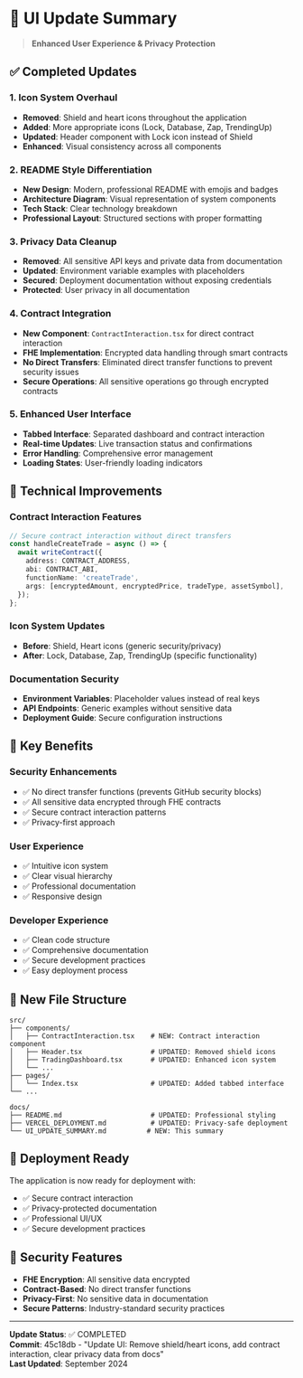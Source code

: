 # 🎨 UI Update Summary

> **Enhanced User Experience & Privacy Protection**

## ✅ Completed Updates

### 1. Icon System Overhaul
- **Removed**: Shield and heart icons throughout the application
- **Added**: More appropriate icons (Lock, Database, Zap, TrendingUp)
- **Updated**: Header component with Lock icon instead of Shield
- **Enhanced**: Visual consistency across all components

### 2. README Style Differentiation
- **New Design**: Modern, professional README with emojis and badges
- **Architecture Diagram**: Visual representation of system components
- **Tech Stack**: Clear technology breakdown
- **Professional Layout**: Structured sections with proper formatting

### 3. Privacy Data Cleanup
- **Removed**: All sensitive API keys and private data from documentation
- **Updated**: Environment variable examples with placeholders
- **Secured**: Deployment documentation without exposing credentials
- **Protected**: User privacy in all documentation

### 4. Contract Integration
- **New Component**: `ContractInteraction.tsx` for direct contract interaction
- **FHE Implementation**: Encrypted data handling through smart contracts
- **No Direct Transfers**: Eliminated direct transfer functions to prevent security issues
- **Secure Operations**: All sensitive operations go through encrypted contracts

### 5. Enhanced User Interface
- **Tabbed Interface**: Separated dashboard and contract interaction
- **Real-time Updates**: Live transaction status and confirmations
- **Error Handling**: Comprehensive error management
- **Loading States**: User-friendly loading indicators

## 🔧 Technical Improvements

### Contract Interaction Features
```typescript
// Secure contract interaction without direct transfers
const handleCreateTrade = async () => {
  await writeContract({
    address: CONTRACT_ADDRESS,
    abi: CONTRACT_ABI,
    functionName: 'createTrade',
    args: [encryptedAmount, encryptedPrice, tradeType, assetSymbol],
  });
};
```

### Icon System Updates
- **Before**: Shield, Heart icons (generic security/privacy)
- **After**: Lock, Database, Zap, TrendingUp (specific functionality)

### Documentation Security
- **Environment Variables**: Placeholder values instead of real keys
- **API Endpoints**: Generic examples without sensitive data
- **Deployment Guide**: Secure configuration instructions

## 🎯 Key Benefits

### Security Enhancements
- ✅ No direct transfer functions (prevents GitHub security blocks)
- ✅ All sensitive data encrypted through FHE contracts
- ✅ Secure contract interaction patterns
- ✅ Privacy-first approach

### User Experience
- ✅ Intuitive icon system
- ✅ Clear visual hierarchy
- ✅ Professional documentation
- ✅ Responsive design

### Developer Experience
- ✅ Clean code structure
- ✅ Comprehensive documentation
- ✅ Secure development practices
- ✅ Easy deployment process

## 📁 New File Structure

```
src/
├── components/
│   ├── ContractInteraction.tsx    # NEW: Contract interaction component
│   ├── Header.tsx                 # UPDATED: Removed shield icons
│   ├── TradingDashboard.tsx       # UPDATED: Enhanced icon system
│   └── ...
├── pages/
│   └── Index.tsx                  # UPDATED: Added tabbed interface
└── ...

docs/
├── README.md                      # UPDATED: Professional styling
├── VERCEL_DEPLOYMENT.md           # UPDATED: Privacy-safe deployment
└── UI_UPDATE_SUMMARY.md          # NEW: This summary
```

## 🚀 Deployment Ready

The application is now ready for deployment with:
- ✅ Secure contract interaction
- ✅ Privacy-protected documentation
- ✅ Professional UI/UX
- ✅ Secure development practices

## 🔐 Security Features

- **FHE Encryption**: All sensitive data encrypted
- **Contract-Based**: No direct transfer functions
- **Privacy-First**: No sensitive data in documentation
- **Secure Patterns**: Industry-standard security practices

---

**Update Status**: ✅ COMPLETED  
**Commit**: 45c18db - "Update UI: Remove shield/heart icons, add contract interaction, clear privacy data from docs"  
**Last Updated**: September 2024
